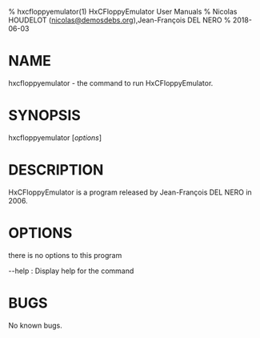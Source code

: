 % hxcfloppyemulator(1) HxCFloppyEmulator User Manuals
% Nicolas HOUDELOT (nicolas@demosdebs.org),Jean-François DEL NERO
% 2018-06-03

# NAME
hxcfloppyemulator - the command to run HxCFloppyEmulator.

# SYNOPSIS
hxcfloppyemulator [*options*]

# DESCRIPTION
HxCFloppyEmulator is a program released by Jean-François DEL NERO in 2006.

# OPTIONS
there is no options to this program

\--help
:   Display help for the command

# BUGS
No known bugs.
